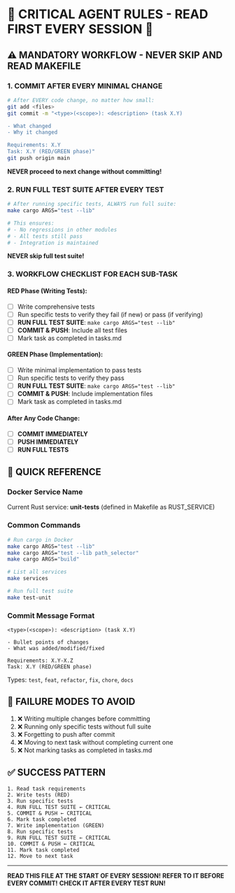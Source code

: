 # 🚨 CRITICAL AGENT RULES - READ FIRST EVERY SESSION 🚨

## ⚠️ MANDATORY WORKFLOW - NEVER SKIP AND READ MAKEFILE

### 1. COMMIT AFTER EVERY MINIMAL CHANGE
```bash
# After EVERY code change, no matter how small:
git add <files>
git commit -m "<type>(<scope>): <description> (task X.Y)

- What changed
- Why it changed

Requirements: X.Y
Task: X.Y (RED/GREEN phase)"
git push origin main
```

**NEVER proceed to next change without committing!**

### 2. RUN FULL TEST SUITE AFTER EVERY TEST
```bash
# After running specific tests, ALWAYS run full suite:
make cargo ARGS="test --lib"

# This ensures:
# - No regressions in other modules
# - All tests still pass
# - Integration is maintained
```

**NEVER skip full test suite!**

### 3. WORKFLOW CHECKLIST FOR EACH SUB-TASK

#### RED Phase (Writing Tests):
- [ ] Write comprehensive tests
- [ ] Run specific tests to verify they fail (if new) or pass (if verifying)
- [ ] **RUN FULL TEST SUITE**: `make cargo ARGS="test --lib"`
- [ ] **COMMIT & PUSH**: Include all test files
- [ ] Mark task as completed in tasks.md

#### GREEN Phase (Implementation):
- [ ] Write minimal implementation to pass tests
- [ ] Run specific tests to verify they pass
- [ ] **RUN FULL TEST SUITE**: `make cargo ARGS="test --lib"`
- [ ] **COMMIT & PUSH**: Include implementation files
- [ ] Mark task as completed in tasks.md

#### After Any Code Change:
- [ ] **COMMIT IMMEDIATELY**
- [ ] **PUSH IMMEDIATELY**
- [ ] **RUN FULL TESTS**

## 🎯 QUICK REFERENCE

### Docker Service Name
Current Rust service: **unit-tests** (defined in Makefile as RUST_SERVICE)

### Common Commands
```bash
# Run cargo in Docker
make cargo ARGS="test --lib"
make cargo ARGS="test --lib path_selector"
make cargo ARGS="build"

# List all services
make services

# Run full test suite
make test-unit
```

### Commit Message Format
```
<type>(<scope>): <description> (task X.Y)

- Bullet points of changes
- What was added/modified/fixed

Requirements: X.Y-X.Z
Task: X.Y (RED/GREEN phase)
```

Types: `test`, `feat`, `refactor`, `fix`, `chore`, `docs`

## 🔴 FAILURE MODES TO AVOID

1. ❌ Writing multiple changes before committing
2. ❌ Running only specific tests without full suite
3. ❌ Forgetting to push after commit
4. ❌ Moving to next task without completing current one
5. ❌ Not marking tasks as completed in tasks.md

## ✅ SUCCESS PATTERN

```
1. Read task requirements
2. Write tests (RED)
3. Run specific tests
4. RUN FULL TEST SUITE ← CRITICAL
5. COMMIT & PUSH ← CRITICAL
6. Mark task completed
7. Write implementation (GREEN)
8. Run specific tests
9. RUN FULL TEST SUITE ← CRITICAL
10. COMMIT & PUSH ← CRITICAL
11. Mark task completed
12. Move to next task
```

---

**READ THIS FILE AT THE START OF EVERY SESSION!**
**REFER TO IT BEFORE EVERY COMMIT!**
**CHECK IT AFTER EVERY TEST RUN!**
